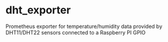 # dht_exporter

Prometheus exporter for temperature/humidity data provided by DHT11/DHT22 sensors connected to a Raspberry PI GPIO

 